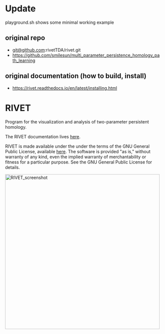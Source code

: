 # Update
playground.sh shows some minimal working example

## original repo 
- git@github.com:rivetTDA/rivet.git
- https://github.com/smilesun/multi_parameter_persistence_homology_path_learning
## original documentation (how to build, install)
- https://rivet.readthedocs.io/en/latest/installing.html

# RIVET

Program for the visualization and analysis of two-parameter persistent homology.

The RIVET documentation lives <a href="https://rivet.readthedocs.io" target="_blank" rel="noopener">here</a>.

RIVET is made available under the under the terms of the GNU General Public License, available <a href="https://www.gnu.org/licenses/gpl-3.0.en.html" target="_blank"  rel="noopener">here</a>. The software is provided "as is," without warranty of any kind, even the implied warranty of merchantability or fitness for a particular purpose. See the GNU General Public License for details.

<img src="/docs/images/RIVET_screenshot_circle300.png" alt="RIVET_screenshot" width="500"/>



